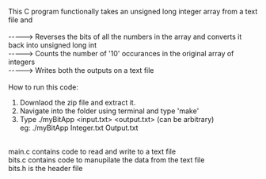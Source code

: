 This C program functionally takes an unsigned long integer array from a text file and<br />
<br />
-----> Reverses the bits of all the numbers in the array and converts it back into unsigned long int<br />
-----> Counts the number of '10' occurances in the original array of integers<br />
-----> Writes both the outputs on a text file <br />
<br />
How to run this code:<br />
1) Downlaod the zip file and extract it.<br />
2) Navigate into the folder using terminal and type 'make'<br />
3) Type ./myBitApp <input.txt> <output.txt> (can be arbitrary)<br />
eg: ./myBitApp Integer.txt Output.txt<br />
<br />
main.c contains code to read and write to a text file<br />
bits.c contains code to manupilate the data from the text file<br />
bits.h is the header file<br />